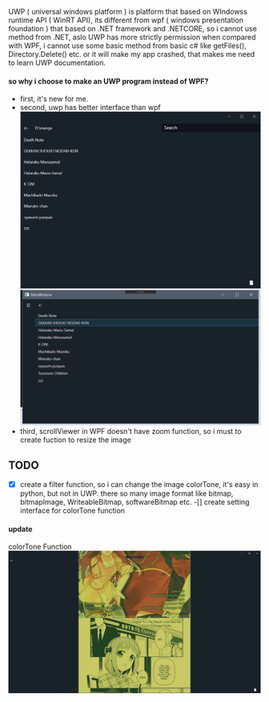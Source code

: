UWP ( universal windows platform ) is platform that based on WIndowss runtime API ( WinRT API), its different from wpf ( windows presentation foundation ) that based on .NET framework and .NETCORE, so i cannot use method from .NET, aslo UWP has more strictly permission when compared with WPF, i cannot use some basic method from basic c# like getFiles(), Directory.Delete() etc. or it will make my app crashed, that makes me need to learn UWP documentation. 

#### so why i choose to make an UWP program instead of WPF?
- first, it's new for me.
- second, uwp has better interface than wpf
![UWP](https://github.com/LLuthfiY/SimpleMangaReaderUWP/blob/master/screenshot/main.png)
![WPF](https://github.com/LLuthfiY/SimpleMangaReaderUWP/blob/master/screenshot/WPF/Untitled.png)
- third, scrollViewer in WPF doesn't have zoom function, so i must to create fuction to resize the image 

## TODO
-[x] create a filter function, so i can change the image colorTone, it's easy in python, but not in UWP. there so many image format like bitmap, bitmapImage, WriteableBitmap, softwareBitmap etc. 
-[] create setting interface for colorTone function
#### update
colorTone Function
![ColorTone](https://github.com/LLuthfiY/SimpleMangaReaderUWP/blob/master/screenshot/Todo/Progress/progress_colorToneFunction.png)

 
 
